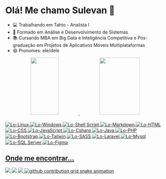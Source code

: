 # Olá! Me chamo Sulevan 🤗

- 💻 Trabalhando em Tahto - Analista I
- 🎩 Formado em Análise e Desenvolvimento de Sistemas 
- 📚 Cursando MBA em Big Data e Inteligência Competitiva e Pós-graduação em Projetos de Aplicativos Móveis Multiplataformas
- 😄 Pronomes: ele/dele

<div align="center">
  <a href="https://github.com/sulevansampaio">
  <img height="180em" width="42%" src="https://github-readme-stats.vercel.app/api?username=sulevansampaio&show_icons=true&theme=nightowl&include_all_commits=true&count_private=true"/>
  <img height="180em" width="50%" src="https://github-readme-stats.vercel.app/api/top-langs/?username=sulevansampaio&layout=compact&langs_count=7&theme=nightowl"/>
</div>


<div style="display: inline_block"><br>
  <img align="center" alt="Lo-Linux" src="https://img.shields.io/badge/Linux-FCC624?style=for-the-badge&logo=linux&logoColor=black">
  <img align="center" alt="Lo-Windows" src="https://img.shields.io/badge/Windows-0078D6?style=for-the-badge&logo=windows&logoColor=white">
  <img align="center" alt="Lo-Shell Script" src="https://img.shields.io/badge/Shell_Script-121011?style=for-the-badge&logo=gnu-bash&logoColor=white">
  
  <img align="center" alt="Lo-Markdown" src="https://img.shields.io/badge/Markdown-000000?style=for-the-badge&logo=markdown&logoColor=white">
  <img align="center" alt="Lo-HTML" src="https://img.shields.io/badge/HTML5-E34F26?style=for-the-badge&logo=html5&logoColor=white">
  <img align="center" alt="Lo-CSS" src="https://img.shields.io/badge/CSS3-1572B6?style=for-the-badge&logo=css3&logoColor=white">
  <img align="center" alt="Lo-JavaScript" src="https://img.shields.io/badge/JavaScript-F7DF1E?style=for-the-badge&logo=javascript&logoColor=black">
  
  <img align="center" alt="Lo-Csharp" src="https://img.shields.io/badge/C%23-239120?style=for-the-badge&logo=c-sharp&logoColor=white">
  <img align="center" alt="Lo-Java" src="https://img.shields.io/badge/Java-ED8B00?style=for-the-badge&logo=openjdk&logoColor=white">
  <img align="center" alt="Lo-PHP" src="https://img.shields.io/badge/PHP-777BB4?style=for-the-badge&logo=php&logoColor=white">
  
  
  <img align="center" alt="Lo-Bootstrap" src="https://img.shields.io/badge/Bootstrap-563D7C?style=for-the-badge&logo=bootstrap&logoColor=white">
  <img align="center" alt="Lo-Tailwin" src="https://img.shields.io/badge/Tailwind_CSS-38B2AC?style=for-the-badge&logo=tailwind-css&logoColor=white">
  <img align="center" alt="Lo-SASS" src="https://img.shields.io/badge/Sass-CC6699?style=for-the-badge&logo=sass&logoColor=white">
  <img align="center" alt="Lo-Laravel" src="https://img.shields.io/badge/Laravel-FF2D20?style=for-the-badge&logo=laravel&logoColor=white">
  
  <img align="center" alt="Lo-Mysql" src="https://img.shields.io/badge/MySQL-005C84?style=for-the-badge&logo=mysql&logoColor=white">
  <img align="center" alt="Lo-SQL Server" src="https://img.shields.io/badge/Microsoft%20SQL%20Server-CC2927?style=for-the-badge&logo=microsoft%20sql%20server&logoColor=white">
  
  <img align="center" alt="Lo-Figma" src="https://img.shields.io/badge/Figma-F24E1E?style=for-the-badge&logo=figma&logoColor=white">
</div>

## Onde me encontrar...
<div>
  <a href = "mailto:sulevanspz@gmail.com"><img src="https://img.shields.io/badge/-Gmail-%23333?style=for-the-badge&logo=gmail&logoColor=white" target="_blank">     </a>
  <a href="https://www.linkedin.com/in/sulevansampaio" target="_blank"><img src="https://img.shields.io/badge/-LinkedIn-%230077B5?style=for-the-badge&logo=linkedin&logoColor=white" target="_blank"></a>
  <a href="https://web.whatsapp.com/send?phone=5567984741075""><img src="https://img.shields.io/badge/WhatsApp-25D366?style=for-the-badge&logo=whatsapp&logoColor=white" target="_blank"</a>
  

<picture>
  <source media="(prefers-color-scheme: dark)" srcset="https://raw.githubusercontent.com/sulevansampaio/sulevansampaio/blob/output/github-contribution-grid-snake-dark.svg">
  <source media="(prefers-color-scheme: light)" srcset="https://raw.githubusercontent.com/sulevansampaio/sulevansampaio/blob/output/github-contribution-grid-snake.svg">
  <img alt="github contribution grid snake animation" src="https://raw.githubusercontent.com/sulevansampaio/sulevansampaio/blob/output/github-contribution-grid-snake.svg">
</picture>

</div>
